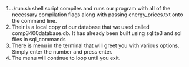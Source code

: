 1. ./run.sh shell script compiles and runs our program with all of the necessary compilation flags along
with passing energy_prices.txt onto the command line.
2. Their is a local copy of our database that we used called comp3400database.db. It has already been built using sqlite3 and sql files in sql_commands
3. There is menu in the terminal that will greet you with various options. Simply enter the number and press enter.
4. The menu will continue to loop until you exit.